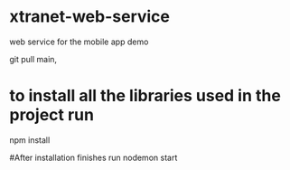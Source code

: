 # xtranet-web-service
web service for the mobile app demo


git pull main,

# to install all the libraries used in the project run 

npm install

#After installation finishes run
nodemon start

